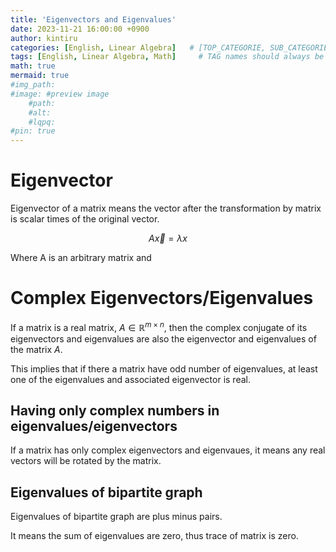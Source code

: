 ```yaml
---
title: 'Eigenvectors and Eigenvalues'
date: 2023-11-21 16:00:00 +0900
author: kintiru
categories: [English, Linear Algebra]   # [TOP_CATEGORIE, SUB_CATEGORIE]
tags: [English, Linear Algebra, Math]     # TAG names should always be lowercase
math: true
mermaid: true
#img_path: 
#image: #preview image
    #path:
    #alt:
    #lqpq:
#pin: true
---
```


# Eigenvector
Eigenvector of a matrix means the vector after the transformation by matrix is scalar times of the original vector.

$$
A\vec x = \lambda x
$$

Where A is an arbitrary matrix and 

# Complex Eigenvectors/Eigenvalues

If a matrix is a real matrix, $A\in \mathbb{R}^{m\times n}$, then the complex conjugate of its eigenvectors and eigenvalues are also the eigenvector and eigenvalues of the matrix $A$.

This implies that if there a matrix have odd number of eigenvalues, at least one of the eigenvalues and associated eigenvector is real.

## Having only complex numbers in eigenvalues/eigenvectors

If a matrix has only complex eigenvectors and eigenvaues, it means any real vectors will be rotated by the matrix.

## Eigenvalues of bipartite graph

Eigenvalues of bipartite graph are plus minus pairs.

It means the sum of eigenvalues are zero, thus trace of matrix is zero.
